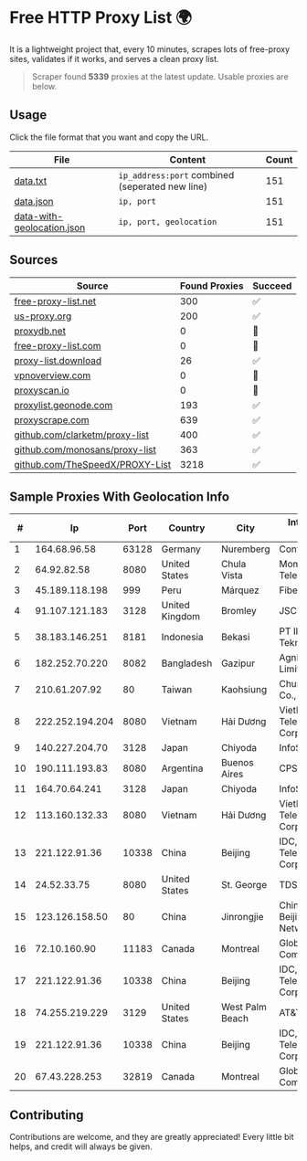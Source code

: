 
# Free HTTP Proxy List 🌍

It is a lightweight project that, every 10 minutes, scrapes lots of free-proxy sites, validates if it works, and serves a clean proxy list.


> Scraper found **5339** proxies at the latest update. Usable proxies are below.

## Usage

Click the file format that you want and copy the URL.


|File|Content|Count|
|----|-------|-----|
|[data.txt](https://raw.githubusercontent.com/themiralay/Proxy-List-World/master/data.txt)|`ip_address:port` combined (seperated new line)|151|
|[data.json](https://raw.githubusercontent.com/themiralay/Proxy-List-World/master/data.json)|`ip, port`|151|
|[data-with-geolocation.json](https://raw.githubusercontent.com/themiralay/Proxy-List-World/master/data-with-geolocation.json)|`ip, port, geolocation`|151|

## Sources

|Source|Found Proxies|Succeed|
|------|-------------|-------|
|[free-proxy-list.net](https://free-proxy-list.net)|300|✅|
|[us-proxy.org](https://www.us-proxy.org)|200|✅|
|[proxydb.net](http://proxydb.net)|0|🚫|
|[free-proxy-list.com](https://free-proxy-list.com/?page=&port=&type%5B%5D=http&type%5B%5D=https&up_time=0&search=Search)|0|🚫|
|[proxy-list.download](https://www.proxy-list.download/HTTP)|26|✅|
|[vpnoverview.com](https://vpnoverview.com/privacy/anonymous-browsing/free-proxy-servers)|0|🚫|
|[proxyscan.io](https://www.proxyscan.io)|0|🚫|
|[proxylist.geonode.com](https://proxylist.geonode.com/api/proxy-list?limit=300&page=1&sort_by=lastChecked&sort_type=desc&protocols=http,https)|193|✅|
|[proxyscrape.com](https://api.proxyscrape.com/v2/?request=displayproxies&protocol=http&timeout=10000&country=all&ssl=all&anonymity=all)|639|✅|
|[github.com/clarketm/proxy-list](https://raw.githubusercontent.com/clarketm/proxy-list/master/proxy-list-raw.txt)|400|✅|
|[github.com/monosans/proxy-list](https://raw.githubusercontent.com/monosans/proxy-list/main/proxies/http.txt)|363|✅|
|[github.com/TheSpeedX/PROXY-List](https://raw.githubusercontent.com/TheSpeedX/PROXY-List/master/http.txt)|3218|✅|


## Sample Proxies With Geolocation Info

|#|Ip|Port|Country|City|Internet Service Provider|
|-|--|----|-------|----|-------------------------|
|1|164.68.96.58|63128|Germany|Nuremberg|Contabo GmbH|
|2|64.92.82.58|8080|United States|Chula Vista|Momentum Telecom, Inc.|
|3|45.189.118.198|999|Peru|Márquez|Fiber Digital S.R.L|
|4|91.107.121.183|3128|United Kingdom|Bromley|JSC IOT|
|5|38.183.146.251|8181|Indonesia|Bekasi|PT Ikhlas Cipta Teknologi|
|6|182.252.70.220|8082|Bangladesh|Gazipur|Agni Systems Limited|
|7|210.61.207.92|80|Taiwan|Kaohsiung|Chunghwa Telecom Co., Ltd.|
|8|222.252.194.204|8080|Vietnam|Hải Dương|VietNam Post and Telecom Corporation|
|9|140.227.204.70|3128|Japan|Chiyoda|InfoSphere|
|10|190.111.193.83|8080|Argentina|Buenos Aires|CPS|
|11|164.70.64.241|3128|Japan|Chiyoda|InfoSphere|
|12|113.160.132.33|8080|Vietnam|Hải Dương|VietNam Post and Telecom Corporation|
|13|221.122.91.36|10338|China|Beijing|IDC, China Telecommunications Corporation|
|14|24.52.33.75|8080|United States|St. George|TDS TELECOM|
|15|123.126.158.50|80|China|Jinrongjie|China Unicom Beijing Province Network|
|16|72.10.160.90|11183|Canada|Montreal|GloboTech Communications|
|17|221.122.91.36|10338|China|Beijing|IDC, China Telecommunications Corporation|
|18|74.255.219.229|3129|United States|West Palm Beach|AT&T Corp.|
|19|221.122.91.36|10338|China|Beijing|IDC, China Telecommunications Corporation|
|20|67.43.228.253|32819|Canada|Montreal|GloboTech Communications|



## Contributing

Contributions are welcome, and they are greatly appreciated! Every
little bit helps, and credit will always be given.

